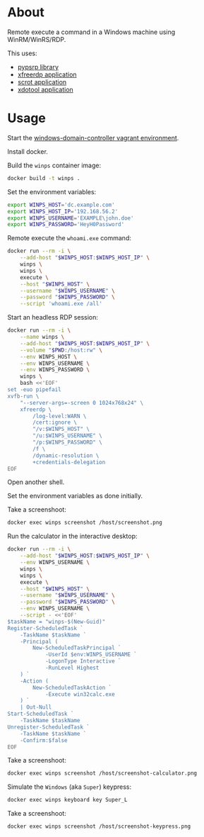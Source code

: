 # About

Remote execute a command in a Windows machine using WinRM/WinRS/RDP.

This uses:

* [pypsrp library](https://pypi.org/project/pypsrp/)
* [xfreerdp application](https://www.freerdp.com/)
* [scrot application](https://github.com/resurrecting-open-source-projects/scrot)
* [xdotool application](https://github.com/jordansissel/xdotool)

# Usage

Start the [windows-domain-controller vagrant environment](https://github.com/rgl/windows-domain-controller-vagrant).

Install docker.

Build the `winps` container image:

```bash
docker build -t winps .
```

Set the environment variables:

```bash
export WINPS_HOST='dc.example.com'
export WINPS_HOST_IP='192.168.56.2'
export WINPS_USERNAME='EXAMPLE\john.doe'
export WINPS_PASSWORD='HeyH0Password'
```

Remote execute the `whoami.exe` command:

```bash
docker run --rm -i \
    --add-host "$WINPS_HOST:$WINPS_HOST_IP" \
    winps \
    winps \
    execute \
    --host "$WINPS_HOST" \
    --username "$WINPS_USERNAME" \
    --password "$WINPS_PASSWORD" \
    --script 'whoami.exe /all'
```

Start an headless RDP session:

```bash
docker run --rm -i \
    --name winps \
    --add-host "$WINPS_HOST:$WINPS_HOST_IP" \
    --volume "$PWD:/host:rw" \
    --env WINPS_HOST \
    --env WINPS_USERNAME \
    --env WINPS_PASSWORD \
    winps \
    bash <<'EOF'
set -euo pipefail
xvfb-run \
    "--server-args=-screen 0 1024x768x24" \
    xfreerdp \
        /log-level:WARN \
        /cert:ignore \
        "/v:$WINPS_HOST" \
        "/u:$WINPS_USERNAME" \
        "/p:$WINPS_PASSWORD" \
        /f \
        /dynamic-resolution \
        +credentials-delegation
EOF
```

Open another shell.

Set the environment variables as done initially.

Take a screenshoot:

```bash
docker exec winps screenshot /host/screenshot.png
```

Run the calculator in the interactive desktop:

```bash
docker run --rm -i \
    --add-host "$WINPS_HOST:$WINPS_HOST_IP" \
    --env WINPS_USERNAME \
    winps \
    winps \
    execute \
    --host "$WINPS_HOST" \
    --username "$WINPS_USERNAME" \
    --password "$WINPS_PASSWORD" \
    --env WINPS_USERNAME \
    --script - <<'EOF'
$taskName = "winps-$(New-Guid)"
Register-ScheduledTask `
    -TaskName $taskName `
    -Principal (
        New-ScheduledTaskPrincipal `
            -UserId $env:WINPS_USERNAME `
            -LogonType Interactive `
            -RunLevel Highest
    ) `
    -Action (
        New-ScheduledTaskAction `
            -Execute win32calc.exe
    ) `
    | Out-Null
Start-ScheduledTask `
    -TaskName $taskName
Unregister-ScheduledTask `
    -TaskName $taskName `
    -Confirm:$false
EOF
```

Take a screenshoot:

```bash
docker exec winps screenshot /host/screenshot-calculator.png
```

Simulate the `Windows` (aka `Super`) keypress:

```bash
docker exec winps keyboard key Super_L
```

Take a screenshoot:

```bash
docker exec winps screenshot /host/screenshot-keypress.png
```
